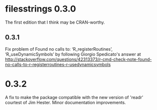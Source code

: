 # filesstrings 0.3.0
The first edition that I think may be CRAN-worthy.

## 0.3.1
Fix problem of
Found no calls to: ‘R_registerRoutines’, ‘R_useDynamicSymbols’
by following Giorgio Spedicato's answer at
http://stackoverflow.com/questions/42313373/r-cmd-check-note-found-no-calls-to-r-registerroutines-r-usedynamicsymbols

# 0.3.2
A fix to make the package compatible with the new version of 'readr' courtest of Jim Hester.
Minor documentation improvements.

